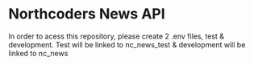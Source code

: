 # Northcoders News API

In order to acess this repository, please create 2 .env files, test & development. Test will be linked to nc_news_test & development will be linked to nc_news
